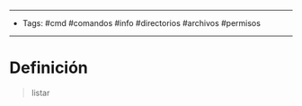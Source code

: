 --------------------
- Tags: #cmd #comandos #info #directorios #archivos #permisos
-----------------------------
# Definición

> listar